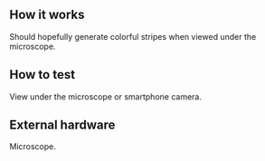 <!---

This file is used to generate your project datasheet. Please fill in the information below and delete any unused
sections.

You can also include images in this folder and reference them in the markdown. Each image must be less than
512 kb in size, and the combined size of all images must be less than 1 MB.
-->

## How it works

Should hopefully generate colorful stripes when viewed under the microscope.

## How to test

View under the microscope or smartphone camera.

## External hardware

Microscope.
